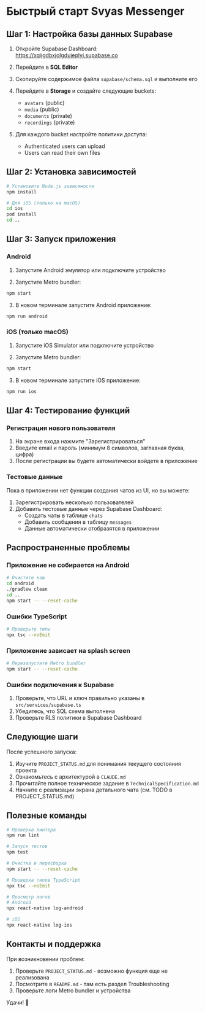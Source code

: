 # Быстрый старт Svyas Messenger

## Шаг 1: Настройка базы данных Supabase

1. Откройте Supabase Dashboard: https://xqijgdbxjolgdujeplyi.supabase.co

2. Перейдите в **SQL Editor**

3. Скопируйте содержимое файла `supabase/schema.sql` и выполните его

4. Перейдите в **Storage** и создайте следующие buckets:
   - `avatars` (public)
   - `media` (public)
   - `documents` (private)
   - `recordings` (private)

5. Для каждого bucket настройте политики доступа:
   - Authenticated users can upload
   - Users can read their own files

## Шаг 2: Установка зависимостей

```bash
# Установите Node.js зависимости
npm install

# Для iOS (только на macOS)
cd ios
pod install
cd ..
```

## Шаг 3: Запуск приложения

### Android

1. Запустите Android эмулятор или подключите устройство

2. Запустите Metro bundler:
```bash
npm start
```

3. В новом терминале запустите Android приложение:
```bash
npm run android
```

### iOS (только macOS)

1. Запустите iOS Simulator или подключите устройство

2. Запустите Metro bundler:
```bash
npm start
```

3. В новом терминале запустите iOS приложение:
```bash
npm run ios
```

## Шаг 4: Тестирование функций

### Регистрация нового пользователя

1. На экране входа нажмите "Зарегистрироваться"
2. Введите email и пароль (минимум 8 символов, заглавная буква, цифра)
3. После регистрации вы будете автоматически войдете в приложение

### Тестовые данные

Пока в приложении нет функции создания чатов из UI, но вы можете:

1. Зарегистрировать несколько пользователей
2. Добавить тестовые данные через Supabase Dashboard:
   - Создать чаты в таблице `chats`
   - Добавить сообщения в таблицу `messages`
   - Данные автоматически отобразятся в приложении

## Распространенные проблемы

### Приложение не собирается на Android

```bash
# Очистите кэш
cd android
./gradlew clean
cd ..
npm start -- --reset-cache
```

### Ошибки TypeScript

```bash
# Проверьте типы
npx tsc --noEmit
```

### Приложение зависает на splash screen

```bash
# Перезапустите Metro bundler
npm start -- --reset-cache
```

### Ошибки подключения к Supabase

1. Проверьте, что URL и ключ правильно указаны в `src/services/supabase.ts`
2. Убедитесь, что SQL схема выполнена
3. Проверьте RLS политики в Supabase Dashboard

## Следующие шаги

После успешного запуска:

1. Изучите `PROJECT_STATUS.md` для понимания текущего состояния проекта
2. Ознакомьтесь с архитектурой в `CLAUDE.md`
3. Прочитайте полное техническое задание в `TechnicalSpecification.md`
4. Начните с реализации экрана детального чата (см. TODO в PROJECT_STATUS.md)

## Полезные команды

```bash
# Проверка линтера
npm run lint

# Запуск тестов
npm test

# Очистка и пересборка
npm start -- --reset-cache

# Проверка типов TypeScript
npx tsc --noEmit

# Просмотр логов
# Android
npx react-native log-android

# iOS
npx react-native log-ios
```

## Контакты и поддержка

При возникновении проблем:
1. Проверьте `PROJECT_STATUS.md` - возможно функция еще не реализована
2. Посмотрите в `README.md` - там есть раздел Troubleshooting
3. Проверьте логи Metro bundler и устройства

Удачи! 🚀

